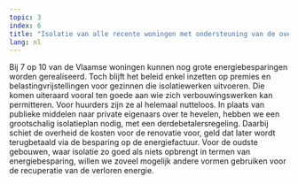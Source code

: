 ```yaml
---
topic: 3
index: 6
title: "Isolatie van alle recente woningen met ondersteuning van de overheid."
lang: nl
---
```

Bij 7 op 10 van de Vlaamse woningen kunnen nog grote energiebesparingen worden
gerealiseerd. Toch blijft het beleid enkel inzetten op premies en
belastingvrijstellingen voor gezinnen die isolatiewerken uitvoeren. Die komen
uiteraard vooral ten goede aan wie zich verbouwingswerken kan permitteren.
Voor huurders zijn ze al helemaal nutteloos. In plaats van publieke middelen
naar private eigenaars over te hevelen, hebben we een grootschalig
isolatieplan nodig, met een derdebetalersregeling. Daarbij schiet de overheid
de kosten voor de renovatie voor, geld dat later wordt terugbetaald via de
besparing op de energiefactuur.
Voor de oudste gebouwen, waar isolatie zo goed als niets opbrengt in termen
van energiebesparing, willen we zoveel mogelijk andere vormen gebruiken voor
de recuperatie van de verloren energie.
